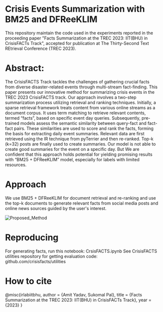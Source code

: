 # Crisis Events  Summarization with BM25 and DFReeKLIM
This repository maintain the code used in the experiments reported in the proceeding paper "Facts Summarization at the TREC 2023: IIT(BHU) in CrisisFACTs Track", accepted for publication at The Thirty-Second Text REtrieval Conference (TREC 2023).

# Abstract: 
The CrisisFACTS Track tackles the challenges of gathering crucial facts from diverse disaster-related events through multi-stream fact-finding. This paper presents our innovative method for summarizing crisis events in the TREC 2023 CrisisFACTS track. Our approach involves a two-step summarization process utilizing retrieval and ranking techniques. Initially, a sparse retrieval framework treats content from various online streams as a document corpus. It uses term matching to retrieve relevant contents, termed “facts”, based on specific event day queries. Subsequently, pre-trained models assess the semantic similarity between query-fact and fact-fact pairs. These similarities are used to score and rank the facts, forming the basis for extracting daily event summaries. Relevant data are first retrieved using the IR technique from pyTerrier and then re-ranked. Top-k (k=32) posts are finally used to create summaries. Our model is not able to create good summaries for the event on a specific day. But We are confident that this approach holds potential for yielding promising results with “BM25 + DFReeKLIM” model, especially for labels with limited resources.

# Approach
We use BM25 + DFReeKLIM for document retrieval and re-ranking and use the top-k documents to generate relevant facts from social media posts and online news sources guided by the user's interest.

![Proposed_Method](https://github.com/amit-1109/crisis_summarization/assets/160917360/a3912f07-b89c-4c9e-ab88-60ae89ce4f8a)

# Reproducing
For generating facts, run this notebook: CrsisFACTS.ipynb
See CrisisFACTS utilities repository for getting evaluation code: github.com/crisisfacts/utilities

# How to cite
@misc{irlabiitbhu,
  author = {Amit Yadav, Sukomal Pal},
  title = {Facts Summarization at the TREC 2023: IIT(BHU) in CrisisFACTs Track},
  year = {2023}
}

